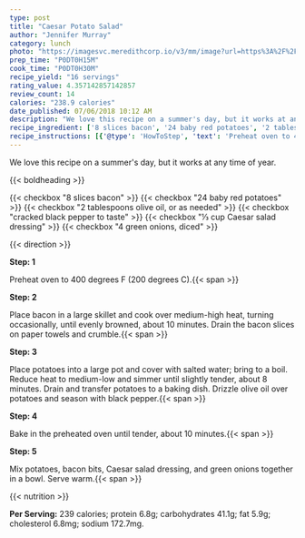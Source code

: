```yaml
---
type: post
title: "Caesar Potato Salad"
author: "Jennifer Murray"
category: lunch
photo: "https://imagesvc.meredithcorp.io/v3/mm/image?url=https%3A%2F%2Fimages.media-allrecipes.com%2Fuserphotos%2F1123424.jpg"
prep_time: "P0DT0H15M"
cook_time: "P0DT0H30M"
recipe_yield: "16 servings"
rating_value: 4.357142857142857
review_count: 14
calories: "238.9 calories"
date_published: 07/06/2018 10:12 AM
description: "We love this recipe on a summer's day, but it works at any time of year."
recipe_ingredient: ['8 slices bacon', '24 baby red potatoes', '2 tablespoons olive oil, or as needed', 'cracked black pepper to taste', '⅓ cup Caesar salad dressing', '4 green onions, diced']
recipe_instructions: [{'@type': 'HowToStep', 'text': 'Preheat oven to 400 degrees F (200 degrees C).\n'}, {'@type': 'HowToStep', 'text': 'Place bacon in a large skillet and cook over medium-high heat, turning occasionally, until evenly browned, about 10 minutes. Drain the bacon slices on paper towels and crumble.\n'}, {'@type': 'HowToStep', 'text': 'Place potatoes into a large pot and cover with salted water; bring to a boil. Reduce heat to medium-low and simmer until slightly tender, about 8 minutes. Drain and transfer potatoes to a baking dish. Drizzle olive oil over potatoes and season with black pepper.\n'}, {'@type': 'HowToStep', 'text': 'Bake in the preheated oven until tender, about 10 minutes.\n'}, {'@type': 'HowToStep', 'text': 'Mix potatoes, bacon bits, Caesar salad dressing, and green onions together in a bowl. Serve warm.\n'}]
---
```


We love this recipe on a summer's day, but it works at any time of year. 

{{< boldheading >}}

{{< checkbox "8 slices bacon" >}}
{{< checkbox "24  baby red potatoes" >}}
{{< checkbox "2 tablespoons olive oil, or as needed" >}}
{{< checkbox "cracked black pepper to taste" >}}
{{< checkbox "⅓ cup Caesar salad dressing" >}}
{{< checkbox "4  green onions, diced" >}}


{{< direction >}}

**Step: 1**

Preheat oven to 400 degrees F (200 degrees C).{{< span >}}

**Step: 2**

Place bacon in a large skillet and cook over medium-high heat, turning occasionally, until evenly browned, about 10 minutes. Drain the bacon slices on paper towels and crumble.{{< span >}}

**Step: 3**

Place potatoes into a large pot and cover with salted water; bring to a boil. Reduce heat to medium-low and simmer until slightly tender, about 8 minutes. Drain and transfer potatoes to a baking dish. Drizzle olive oil over potatoes and season with black pepper.{{< span >}}

**Step: 4**

Bake in the preheated oven until tender, about 10 minutes.{{< span >}}

**Step: 5**

Mix potatoes, bacon bits, Caesar salad dressing, and green onions together in a bowl. Serve warm.{{< span >}}

{{< nutrition >}}

**Per Serving:** 239 calories; protein 6.8g; carbohydrates 41.1g; fat 5.9g; cholesterol 6.8mg; sodium 172.7mg.